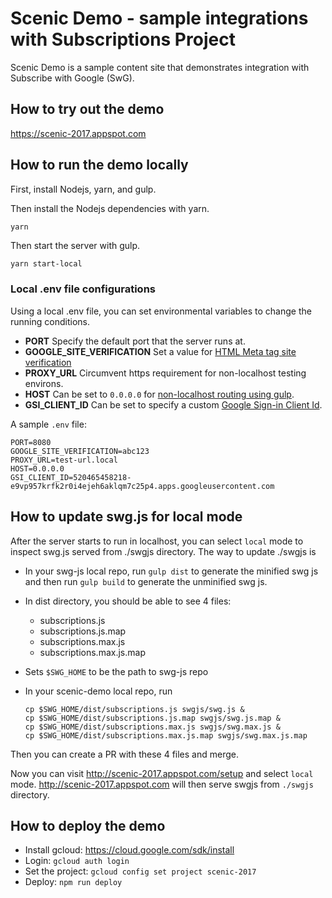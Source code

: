 # Scenic Demo - sample integrations with Subscriptions Project

Scenic Demo is a sample content site that demonstrates integration with
Subscribe with Google (SwG).

## How to try out the demo

https://scenic-2017.appspot.com

## How to run the demo locally

First, install Nodejs, yarn, and gulp.

Then install the Nodejs dependencies with yarn.

```bash
yarn
```

Then start the server with gulp.

```
yarn start-local
```

### Local .env file configurations

Using a local .env file, you can set environmental variables to change
the running conditions.

- **PORT** Specify the default port that the server runs at.
- **GOOGLE_SITE_VERIFICATION** Set a value for
  [HTML Meta tag site verification](https://support.google.com/webmasters/answer/9008080?hl=en)
- **PROXY_URL** Circumvent https requirement for non-localhost testing
  environs.
- **HOST** Can be set to `0.0.0.0` for
  [non-localhost routing using gulp](https://github.com/schickling/gulp-webserver#why-cant-i-reach-the-server-from-the-network).
- **GSI_CLIENT_ID** Can be set to specify a custom
  [Google Sign-in Client Id](https://developers.google.com/identity/sign-in/web/sign-in).

A sample `.env` file:

```
PORT=8080
GOOGLE_SITE_VERIFICATION=abc123
PROXY_URL=test-url.local
HOST=0.0.0.0
GSI_CLIENT_ID=520465458218-e9vp957krfk2r0i4ejeh6aklqm7c25p4.apps.googleusercontent.com
```

## How to update swg.js for local mode

After the server starts to run in localhost, you can select `local` mode to
inspect swg.js served from ./swgjs directory. The way to update ./swgjs is

- In your swg-js local repo, run `gulp dist` to generate the minified swg js
  and then run `gulp build` to generate the unminified swg js.
- In dist directory, you should be able to see 4 files:
  - subscriptions.js
  - subscriptions.js.map
  - subscriptions.max.js
  - subscriptions.max.js.map
- Sets `$SWG_HOME` to be the path to swg-js repo
- In your scenic-demo local repo, run

  ```
  cp $SWG_HOME/dist/subscriptions.js swgjs/swg.js &
  cp $SWG_HOME/dist/subscriptions.js.map swgjs/swg.js.map &
  cp $SWG_HOME/dist/subscriptions.max.js swgjs/swg.max.js &
  cp $SWG_HOME/dist/subscriptions.max.js.map swgjs/swg.max.js.map
  ```

Then you can create a PR with these 4 files and merge.

Now you can visit http://scenic-2017.appspot.com/setup and select `local` mode.
http://scenic-2017.appspot.com will then serve swgjs from `./swgjs` directory.

## How to deploy the demo

- Install gcloud: https://cloud.google.com/sdk/install
- Login: `gcloud auth login`
- Set the project: `gcloud config set project scenic-2017`
- Deploy: `npm run deploy`

